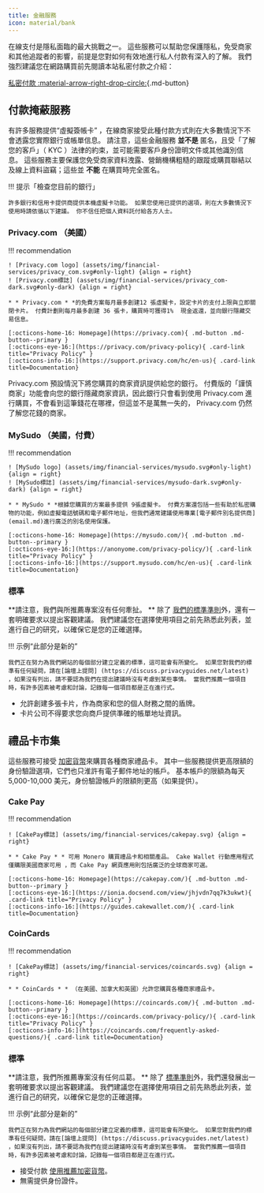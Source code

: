 ```yaml
---
title: 金融服務
icon: material/bank
---
```


在線支付是隱私面臨的最大挑戰之一。 這些服務可以幫助您保護隱私，免受商家和其他追蹤者的影響，前提是您對如何有效地進行私人付款有深入的了解。 我們強烈建議您在網路購買前先閱讀本站私密付款之介紹：

[私密付款 :material-arrow-right-drop-circle:](advanced/payments.md ""){.md-button}

## 付款掩蔽服務

有許多服務提供“虛擬簽帳卡” ，在線商家接受此種付款方式則在大多數情況下不會透露您實際銀行或帳單信息。 請注意，這些金融服務 **並不是** 匿名，且受「了解您的客戶」（ KYC ）法律的約束，並可能需要客戶身份證明文件或其他識別信息。 這些服務主要保護您免受商家資料洩露、營銷機構粗糙的跟蹤或購買聯結以及線上資料盜竊；這些並 **不能** 在購買時完全匿名。

!!! 提示「檢查您目前的銀行」

    許多銀行和信用卡提供商提供本機虛擬卡功能。 如果您使用已提供的選項，則在大多數情況下使用時請依循以下建議。 你不信任把個人資料託付給各方人士。

### Privacy.com （美國）

!!! recommendation

    ! [Privacy.com logo] (assets/img/financial-services/privacy_com.svg#only-light) {align = right}
    ! [Privacy.com標誌] (assets/img/financial-services/privacy_com-dark.svg#only-dark) {align = right}
    
    * * Privacy.com * *的免費方案每月最多創建12 張虛擬卡，設定卡片的支付上限與立即關閉卡片。 付費計劃則每月最多創建 36 張卡，購買時可獲得1%  現金返還，並向銀行隱藏交易信息。
    
    [:octicons-home-16: Homepage](https://privacy.com){ .md-button .md-button--primary }
    [:octicons-eye-16:](https://privacy.com/privacy-policy){ .card-link title="Privacy Policy" }
    [:octicons-info-16:](https://support.privacy.com/hc/en-us){ .card-link title=Documentation}

Privacy.com 預設情況下將您購買的商家資訊提供給您的銀行。 付費版的「謹慎商家」功能會向您的銀行隱藏商家資訊，因此銀行只會看到使用 Privacy.com 進行購買，不會看到這筆錢花在哪裡，但這並不是萬無一失的， Privacy.com 仍然了解您花錢的商家。

### MySudo （美國，付費）

!!! recommendation

    ! [MySudo logo] (assets/img/financial-services/mysudo.svg#only-light) {align = right}
    ! [MySudo標誌] (assets/img/financial-services/mysudo-dark.svg#only-dark) {align = right}
    
    * * MySudo * *根據您購買的方案最多提供 9張虛擬卡。 付費方案還包括一些有助於私密購物的功能，例如虛擬電話號碼和電子郵件地址，但我們通常建議使用專業[電子郵件別名提供商] (email.md)進行廣泛的別名使用保護。
    
    [:octicons-home-16: Homepage](https://mysudo.com/){ .md-button .md-button--primary }
    [:octicons-eye-16:](https://anonyome.com/privacy-policy/){ .card-link title="Privacy Policy" }
    [:octicons-info-16:](https://support.mysudo.com/hc/en-us){ .card-link title=Documentation}

### 標準

**請注意，我們與所推薦專案沒有任何牽扯。 ** 除了 [我們的標準準則](about/criteria.md)外，還有一套明確要求以提出客觀建議。 我們建議您在選擇使用項目之前先熟悉此列表，並進行自己的研究，以確保它是您的正確選擇。

!!! 示例“此部分是新的”

    我們正在努力為我們網站的每個部分建立定義的標準，這可能會有所變化。 如果您對我們的標準有任何疑問，請在[論壇上提問] (https://discuss.privacyguides.net/latest) ，如果沒有列出，請不要認為我們在提出建議時沒有考慮到某些事情。 當我們推薦一個項目時，有許多因素被考慮和討論，記錄每一個項目都是正在進行式。

- 允許創建多張卡片，作為商家和您的個人財務之間的盾牌。
- 卡片公司不得要求您向商戶提供準確的帳單地址資訊。

## 禮品卡市集

這些服務可接受 [加密貨幣](cryptocurrency.md)來購買各種商家禮品卡。 其中一些服務提供更高限額的身份驗證選項，它們也只淮許有電子郵件地址的帳戶。 基本帳戶的限額為每天 5,000-10,000 美元，身份驗證帳戶的限額則更高（如果提供）。

### Cake Pay

!!! recommendation

    ! [CakePay標誌] (assets/img/financial-services/cakepay.svg) {align = right}
    
    * * Cake Pay * * 可用 Monero 購買禮品卡和相關產品。 Cake Wallet 行動應用程式僅購限美國商家可用 ，而 Cake Pay 網頁應用則包括廣泛的全球商家可選。
    
    [:octicons-home-16: Homepage](https://cakepay.com/){ .md-button .md-button--primary }
    [:octicons-eye-16:](https://ionia.docsend.com/view/jhjvdn7qq7k3ukwt){ .card-link title="Privacy Policy" }
    [:octicons-info-16:](https://guides.cakewallet.com/){ .card-link title=Documentation}

### CoinCards

!!! recommendation

    ! [CakePay標誌] (assets/img/financial-services/coincards.svg) {align = right}
    
    * * CoinCards * * （在美國、加拿大和英國）允許您購買各種商家禮品卡。
    
    [:octicons-home-16: Homepage](https://coincards.com/){ .md-button .md-button--primary }
    [:octicons-eye-16:](https://coincards.com/privacy-policy/){ .card-link title="Privacy Policy" }
    [:octicons-info-16:](https://coincards.com/frequently-asked-questions/){ .card-link title=Documentation}

### 標準

**請注意，我們所推薦專案沒有任何瓜葛。 ** 除了 [標準準則](about/criteria.md)外，我們還發展出一套明確要求以提出客觀建議。 我們建議您在選擇使用項目之前先熟悉此列表，並進行自己的研究，以確保它是您的正確選擇。

!!! 示例“此部分是新的”

    我們正在努力為我們網站的每個部分建立定義的標準，這可能會有所變化。 如果您對我們的標準有任何疑問，請在[論壇上提問] (https://discuss.privacyguides.net/latest) ，如果沒有列出，請不要認為我們在提出建議時沒有考慮到某些事情。 當我們推薦一個項目時，有許多因素被考慮和討論，記錄每一個項目都是正在進行式。

- 接受付款 [使用推薦加密貨幣](cryptocurrency.md)。
- 無需提供身份證件。
